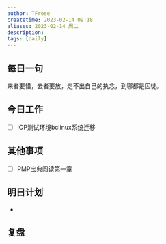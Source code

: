 ```yaml
---
author: TFrose
createtime: 2023-02-14 09:18
aliases: 2023-02-14_周二
description:
tags: [daily]
---
```


## 每日一句
来者要惜，去者要放，走不出自己的执念，到哪都是囚徒。

## 今日工作
- [ ] IOP测试环境bclinux系统迁移

## 其他事项
- [ ] PMP宝典阅读第一章

## 明日计划
- 

## 复盘

